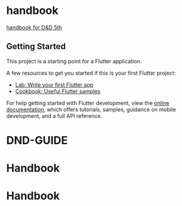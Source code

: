 # handbook

[handbook for D&D 5th](https://www.blackbox.ai/share/1e5f4c76-9471-4707-80e6-858a6f931756)

## Getting Started

This project is a starting point for a Flutter application.

A few resources to get you started if this is your first Flutter project:

- [Lab: Write your first Flutter app](https://docs.flutter.dev/get-started/codelab)
- [Cookbook: Useful Flutter samples](https://docs.flutter.dev/cookbook)

For help getting started with Flutter development, view the
[online documentation](https://docs.flutter.dev/), which offers tutorials,
samples, guidance on mobile development, and a full API reference.
# DND-GUIDE
# Handbook
# Handbook
